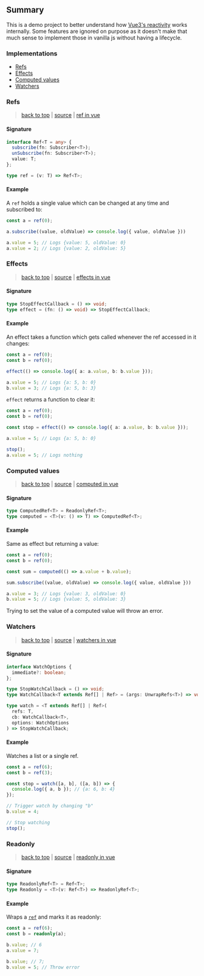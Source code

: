 ## Summary

This is a demo project to better understand how [Vue3's reactivity](https://vuejs.org/guide/extras/reactivity-in-depth.html#what-is-reactivity) works internally.
Some features are ignored on purpose as it doesn't make that much sense to implement those in vanilla js without having a lifecycle.

### Implementations

* [Refs](#refs)
* [Effects](#effects)
* [Computed values](#computed-values)
* [Watchers](#watchers)

### Refs

> [back to top](#summary) | [source](src/lib/ref.ts) | [ref in vue](https://vuejs.org/api/reactivity-core.html#ref)

#### Signature

```ts
interface Ref<T = any> {
  subscribe(fn: Subscriber<T>);
  unSubscribe(fn: Subscriber<T>);
  value: T;
};

type ref = (v: T) => Ref<T>;
```

#### Example

A `ref` holds a single value which can be changed at any time and subscribed to:

```ts
const a = ref(0);

a.subscribe((value, oldValue) => console.log({ value, oldValue }))

a.value = 5; // Logs {value: 5, oldValue: 0}
a.value = 2; // Logs {value: 2, oldValue: 5}
```

### Effects

> [back to top](#summary) | [source](src/lib/effect.ts) | [effects in vue](https://vuejs.org/api/reactivity-core.html#watcheffect)

#### Signature

````ts
type StopEffectCallback = () => void;
type effect = (fn: () => void) => StopEffectCallback;
````

#### Example

An effect takes a function which gets called whenever the ref accessed in it changes:

```ts
const a = ref(0);
const b = ref(0);

effect(() => console.log({ a: a.value, b: b.value }));

a.value = 5; // Logs {a: 5, b: 0}
b.value = 3; // Logs {a: 5, b: 3}
```

`effect` returns a function to clear it:

```ts
const a = ref(0);
const b = ref(0);

const stop = effect(() => console.log({ a: a.value, b: b.value }));

a.value = 5; // Logs {a: 5, b: 0}

stop();
a.value = 5; // Logs nothing
```

### Computed values

> [back to top](#summary) | [source](src/lib/computed.ts) | [computed in vue](https://vuejs.org/guide/essentials/computed.html)

#### Signature

```ts
type ComputedRef<T> = ReadonlyRef<T>;
type computed = <T>(v: () => T) => ComputedRef<T>;
```

#### Example

Same as effect but returning a value:

```ts
const a = ref(0);
const b = ref(0);

const sum = computed(() => a.value + b.value);

sum.subscribe((value, oldValue) => console.log({ value, oldValue }))

a.value = 3; // Logs {value: 3, oldValue: 0}
b.value = 5; // Logs {value: 5, oldValue: 3}
```

Trying to set the value of a computed value will throw an error.

### Watchers

> [back to top](#summary) | [source](src/lib/watch.ts) | [watchers in vue](https://vuejs.org/guide/essentials/watchers.html)

#### Signature

```ts
interface WatchOptions {
  immediate?: boolean;
};

type StopWatchCallback = () => void;
type WatchCallback<T extends Ref[] | Ref> = (args: UnwrapRefs<T>) => void;

type watch = <T extends Ref[] | Ref>(
  refs: T,
  cb: WatchCallback<T>,
  options: WatchOptions
) => StopWatchCallback;
```

#### Example

Watches a list or a single ref.

```ts
const a = ref(6);
const b = ref(3);

const stop = watch([a, b], ([a, b]) => {
  console.log({ a, b }); // {a: 6, b: 4}
});

// Trigger watch by changing "b"
b.value = 4;

// Stop watching
stop();
```

### Readonly

> [back to top](#summary) | [source](src/lib/readonly.ts) | [readonly in vue](https://vuejs.org/api/reactivity-core.html#readonly)

#### Signature

```ts
type ReadonlyRef<T> = Ref<T>;
type Readonly = <T>(v: Ref<T>) => ReadonlyRef<T>;
```

#### Example

Wraps a [`ref`](#refs) and marks it as readonly:

```ts
const a = ref(6);
const b = readonly(a);

b.value; // 6
a.value = 7;

b.value; // 7;
b.value = 5; // Throw error
```
